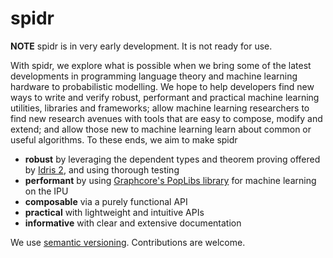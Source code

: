 # spidr

**NOTE** spidr is in very early development. It is not ready for use.

With spidr, we explore what is possible when we bring some of the latest developments in programming language theory and machine learning hardware to probabilistic modelling. We hope to help developers find new ways to write and verify robust, performant and practical machine learning utilities, libraries and frameworks; allow machine learning researchers to find new research avenues with tools that are easy to compose, modify and extend; and allow those new to machine learning learn about common or useful algorithms. To these ends, we aim to make spidr

  - **robust** by leveraging the dependent types and theorem proving offered by [Idris 2](https://github.com/idris-lang/Idris2), and using thorough testing
  - **performant** by using [Graphcore's PopLibs library](https://github.com/graphcore/poplibs) for machine learning on the IPU
  - **composable** via a purely functional API
  - **practical** with lightweight and intuitive APIs
  - **informative** with clear and extensive documentation

We use [semantic versioning](https://semver.org/). Contributions are welcome.
